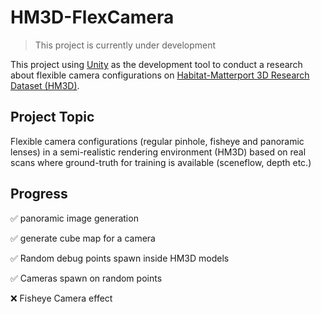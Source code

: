 # HM3D-FlexCamera

> This project is currently under development

This project using [Unity](https://unity.com/) as the development tool to conduct a research about flexible camera configurations on [Habitat-Matterport 3D Research Dataset (HM3D)](https://aihabitat.org/datasets/hm3d/).

## Project Topic

Flexible camera configurations (regular pinhole, fisheye and panoramic lenses) in a semi-realistic rendering environment (HM3D) based on real scans where ground-truth for training is available (sceneflow, depth etc.)

## Progress

:white_check_mark: panoramic image generation

:white_check_mark: generate cube map for a camera

:white_check_mark: Random debug points spawn inside HM3D models

:white_check_mark: Cameras spawn on random points

:x: Fisheye Camera effect

